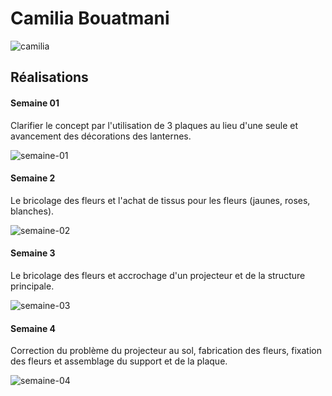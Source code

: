 # Camilia Bouatmani

 ![camilia](https://github.com/user-attachments/assets/fd1ae8c4-56f2-4c0f-90f9-c853a7c1b1c7)

 ## Réalisations

#### Semaine 01

Clarifier le concept par l'utilisation de 3 plaques au lieu d'une seule et avancement des décorations des lanternes.

![semaine-01](https://github.com/user-attachments/assets/2cdebb75-9304-471b-bf94-3e992b640730)

#### Semaine 2

Le bricolage des fleurs et l'achat de tissus pour les fleurs (jaunes, roses, blanches).

![semaine-02](https://github.com/user-attachments/assets/dc5ce70e-aa91-4f8d-8115-8903647d61c0)

#### Semaine 3

Le bricolage des fleurs et accrochage d'un projecteur et de la structure principale.

![semaine-03](https://github.com/user-attachments/assets/8c0aa51d-2c25-4308-8b64-2d8547acc6a2)

#### Semaine 4

Correction du problème du projecteur au sol, fabrication des fleurs, fixation des fleurs et assemblage du support et de la plaque.

![semaine-04](https://github.com/user-attachments/assets/6e869397-8b74-4c06-bb40-99989d19cef3)

